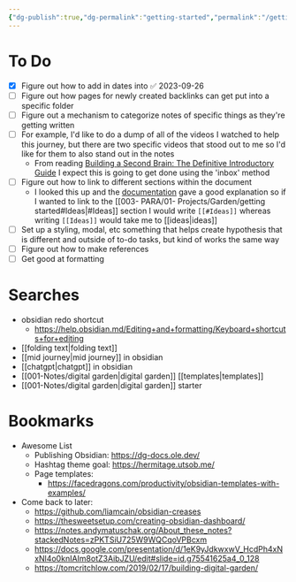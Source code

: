 ```yaml
---
{"dg-publish":true,"dg-permalink":"getting-started","permalink":"/getting-started/","dgPassFrontmatter":true,"noteIcon":""}
---
```






# To Do
- [x] Figure out how to add in dates into ✅ 2023-09-26
- [ ] Figure out how pages for newly created backlinks can get put into a specific folder
- [ ] Figure out a mechanism to categorize notes of specific things as they're getting written
- [ ] For example, I'd like to do a dump of all of the videos I watched to help this journey, but there are two specific videos that stood out to me so I'd like for them to also stand out in the notes
	- From reading [Building a Second Brain: The Definitive Introductory Guide](https://fortelabs.com/blog/basboverview/#:~:text=pull%20up%20my%20%E2%80%9C-,Inbox,-%E2%80%9D%20%E2%80%93%20a%20separate%20folder) I expect this is going to get done using the 'inbox' method
- [ ] Figure out how to link to different sections within the document
	- I looked this up and the [documentation](https://help.obsidian.md/Linking+notes+and+files/Internal+links#Link+to+a+heading+in+a+note) gave a good explanation so if I wanted to link to the [[003- PARA/01- Projects/Garden/getting started#Ideas\|#Ideas]] section I would write `[[#Ideas]]` whereas writing `[[Ideas]]` would take me to  [[ideas\|ideas]] 
- [ ] Set up a styling, modal, etc something that helps create hypothesis that is different and outside of to-do tasks, but kind of works the same way
- [ ] Figure out how to make references
- [ ] Get good at formatting 

# Searches
- obsidian redo shortcut
	- https://help.obsidian.md/Editing+and+formatting/Keyboard+shortcuts+for+editing
- [[folding text\|folding text]]
- [[mid journey\|mid journey]] in obsidian
- [[chatgpt\|chatgpt]] in obsidian
- [[001-Notes/digital garden\|digital garden]] [[templates\|templates]]
- [[001-Notes/digital garden\|digital garden]] starter
# Bookmarks
- Awesome List
	- Publishing Obsidian: https://dg-docs.ole.dev/
	- Hashtag theme goal: https://hermitage.utsob.me/
	- Page templates:
		- https://facedragons.com/productivity/obsidian-templates-with-examples/
- Come back to later:
	- https://github.com/liamcain/obsidian-creases
	- https://thesweetsetup.com/creating-obsidian-dashboard/
	- https://notes.andymatuschak.org/About_these_notes?stackedNotes=zPKTSiU725W9WQCqoVPBcxm
	- https://docs.google.com/presentation/d/1eK9yJdkwxwV_HcdPh4xNxNl4o0knIAIm8otZ3AibJZU/edit#slide=id.g75541625a4_0_128
	- https://tomcritchlow.com/2019/02/17/building-digital-garden/

